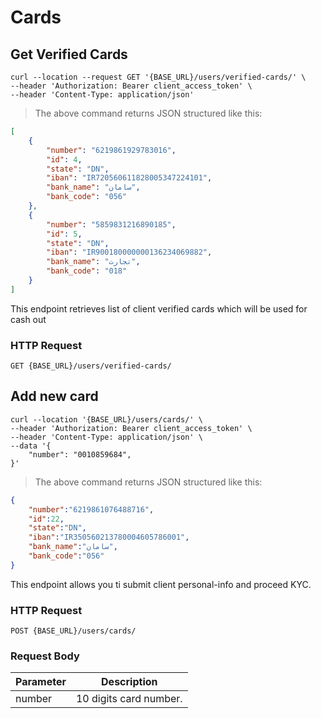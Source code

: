 # Cards

## Get Verified Cards 


```shell
curl --location --request GET '{BASE_URL}/users/verified-cards/' \
--header 'Authorization: Bearer client_access_token' \
--header 'Content-Type: application/json'
```

> The above command returns JSON structured like this:

```json
[
    {
        "number": "6219861929783016",
        "id": 4,
        "state": "DN",
        "iban": "IR720560611828005347224101",
        "bank_name": "سامان",
        "bank_code": "056"
    },
    {
        "number": "5859831216890185",
        "id": 5,
        "state": "DN",
        "iban": "IR900180000000136234069882",
        "bank_name": "تجارت",
        "bank_code": "018"
    }
]
```

This endpoint retrieves list of client verified cards which will be used for cash out

### HTTP Request

`GET {BASE_URL}/users/verified-cards/`



## Add new card


```shell
curl --location '{BASE_URL}/users/cards/' \
--header 'Authorization: Bearer client_access_token' \
--header 'Content-Type: application/json' \
--data '{
    "number": "0010859684",
}'
```

> The above command returns JSON structured like this:

```json
{
    "number":"6219861076488716",
    "id":22,
    "state":"DN",
    "iban":"IR350560213780004605786001",
    "bank_name":"سامان",
    "bank_code":"056"
}
```

This endpoint allows you ti submit client personal-info and proceed KYC.

### HTTP Request

`POST {BASE_URL}/users/cards/`


### Request Body

Parameter | Description
--------- | -----------
number | 10 digits card number.

